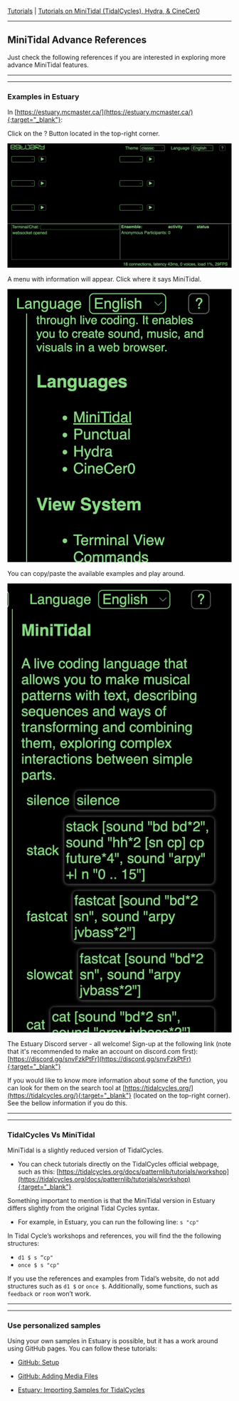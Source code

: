 
[Tutorials](../Tutorials/README.md) | [Tutorials on MiniTidal (TidalCycles), Hydra, & CineCer0](README.md)    

-------------------------------------------------------------------------------  


## MiniTidal Advance References

Just check the following references if you are interested in exploring more advance MiniTidal features.

_________________________________________________________________________________________
_________________________________________________________________________________________

### Examples in Estuary

In [https://estuary.mcmaster.ca/](https://estuary.mcmaster.ca/){:target="_blank"}:  

Click on the ? Button located in the top-right corner.

<img src="imgs/minitidal-09.jpg" width="600">

A menu with information will appear. Click where it says MiniTidal.

<img src="imgs/minitidal-10.jpg" width="600">

You can copy/paste the available examples and play around.

<img src="imgs/minitidal-11.jpg" width="600">

The Estuary Discord server - all welcome! Sign-up at the following link (note that it's recommended to make an account on discord.com first): [https://discord.gg/snvFzkPtFr](https://discord.gg/snvFzkPtFr){:target="_blank"}    

If you would like to know more information about some of the function, you can look for them on the search tool at [https://tidalcycles.org/](https://tidalcycles.org/){:target="_blank"} (located on the top-right corner). See the bellow information if you do this.

_________________________________________________________________________________________
_________________________________________________________________________________________

### TidalCycles Vs MiniTidal

MiniTidal is a slightly reduced version of TidalCycles.  

+ You can check tutorials directly on the TidalCycles official webpage, such as this: [https://tidalcycles.org/docs/patternlib/tutorials/workshop](https://tidalcycles.org/docs/patternlib/tutorials/workshop){:target="_blank"}  

Something important to mention is that the MiniTidal version in Estuary differs slightly from the original Tidal Cycles syntax.

+ For example, in Estuary, you can run the following line: `s "cp"`

In Tidal Cycle’s workshops and references, you will find the the following structures:

+ `d1 $ s “cp"`
+ `once $ s "cp"`

If you use the references and examples from Tidal’s website, do not add structures such as `d1 $` or `once $`.
Additionally, some functions, such as `feedback` or `room` won’t work.

_________________________________________________________________________________________
_________________________________________________________________________________________

### Use personalized samples

Using your own samples in Estuary is possible, but it has a work around using GitHub pages. You can follow these tutorials:

+ [GitHub: Setup](../GitHub-setup.md)

+ [GitHub: Adding Media Files](../GitHub-addingFiles.md)

+ [Estuary: Importing Samples for TidalCycles](../Estuary-ImportingSamples.md)
